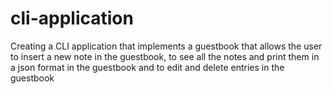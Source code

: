 # cli-application

Creating a CLI application that implements a guestbook that allows the user to insert a new note in the guestbook, to see all the notes and print them in a json format in the guestbook and to edit and delete entries in the guestbook
